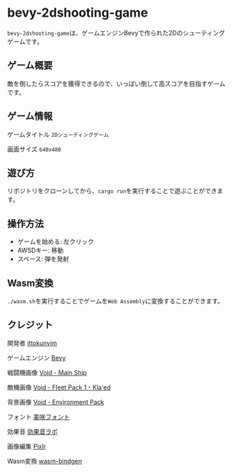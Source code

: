 # bevy-2dshooting-game

`bevy-2dshooting-game`は、ゲームエンジンBevyで作られた2Dのシューティングゲームです。

## ゲーム概要

敵を倒したらスコアを獲得できるので、いっぱい倒して高スコアを目指すゲームです。

## ゲーム情報

ゲームタイトル `2Dシューティングゲーム`

画面サイズ `640x480`

## 遊び方

リポジトリをクローンしてから、`cargo run`を実行することで遊ぶことができます。

## 操作方法

- ゲームを始める: 左クリック
- AWSDキー: 移動
- スペース: 弾を発射

## Wasm変換

`./wasm.sh`を実行することでゲームを`Web Assembly`に変換することができます。

## クレジット

開発者 [ittokunvim](https://github.com/ittokunvim)

ゲームエンジン [Bevy](https://bevyengine.org)

戦闘機画像 [Void - Main Ship](https://foozlecc.itch.io/void-main-ship)

敵機画像 [Void - Fleet Pack 1 - Kla'ed](https://foozlecc.itch.io/void-fleet-pack-1)

背景画像 [Void - Environment Pack](https://foozlecc.itch.io/void-environment-pack)

フォント [美咲フォント](https://littlelimit.net/misaki.htm)

効果音 [効果音ラボ](https://soundeffect-lab.info/)

画像編集 [Pixlr](https://pixlr.com)

Wasm変換 [wasm-bindgen](https://github.com/rustwasm/wasm-bindgen)
